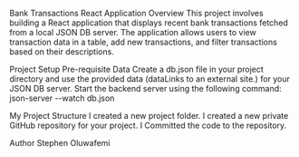 Bank Transactions React Application
Overview
This project involves building a React application that displays recent bank transactions fetched from a local JSON DB server. The application allows users to view transaction data in a table, add new transactions, and filter transactions based on their descriptions.

Project Setup
Pre-requisite Data
Create a db.json file in your project directory and use the provided data (dataLinks to an external site.) for your JSON DB server.
Start the backend server using the following command: json-server --watch db.json

My Project Structure
I created a new project folder.
I created a new private GitHub repository for your project.
I Committed the code to the repository.

Author
Stephen Oluwafemi
